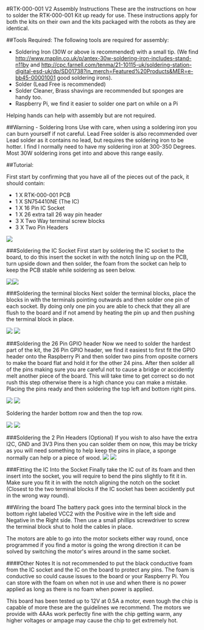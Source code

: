 #RTK-000-001 V2 Assembly Instructions
These are the instructions on how to solder the RTK-000-001 Kit up ready for use. These instructions apply for both the kits on their own and the kits packaged with the robots as they are identical.

##Tools Required:
The following tools are required for assembly:
* Soldering Iron (30W or above is recommended) with a small tip. (We find http://www.maplin.co.uk/p/antex-30w-soldering-iron-includes-stand-n11by and http://cpc.farnell.com/tenma/21-10115-uk/soldering-station-digital-esd-uk/dp/SD01738?in_merch=Featured%20Products&MER=e-bb45-00001001 good soldering irons).
* Solder (Lead Free is recommended)
* Solder Cleaner, Brass shavings are recommended but sponges are handy too.
* Raspberry Pi, we find it easier to solder one part on while on a Pi

Helping hands can help with assembly but are not required.

##Warning - Soldering Irons
Use with care, when using a soldering iron you can burn yourself if not careful.
Lead Free solder is also recommended over Lead solder as it contains no lead, but requires the soldering iron to be hotter. I find I normally need to have my soldering iron at 300-350 Degrees. Most 30W soldering irons get into and above this range easily.

##Tutorial:

First start by confirming that you have all of the pieces out of the pack, it should contain:
* 1 X RTK-000-001 PCB
* 1 X SN754410NE (The IC)
* 1 X 16 Pin IC Socket
* 1 X 26 extra tall 26 way pin header
* 3 X Two Way terminal screw blocks
* 3 X Two Pin Headers

<a href="" target="_blank"><img src="rtkAssembly/1.JPG"/></a>

###Soldering the IC Socket
First start by soldering the IC socket to the board, to do this insert the socket in with the notch lining up on the PCB, turn upside down and then solder, the foam from the socket can help to keep the PCB stable while soldering as seen below.

<a href="" target="_blank"><img src="rtkAssembly/2.JPG"/></a><a href="" target="_blank"><img src="rtkAssembly/2-5.JPG"/></a>

###Soldering the terminal blocks
Next solder the terminal blocks, place the blocks in with the terminals pointing outwards and then solder one pin of each socket. By doing only one pin you are able to check that they all are flush to the board and if not amend by heating the pin up and then pushing the terminal block in place.

<a href="" target="_blank"><img src="rtkAssembly/3.JPG"/></a> <a href="" target="_blank"><img src="rtkAssembly/3-1.JPG"/></a> 


###Soldering the 26 Pin GPIO header
Now we need to solder the hardest part of the kit, the 26 Pin GPIO header, we find it easiest to first fit the GPIO header onto the Raspberry Pi and then solder two pins from oposite corners to make the board flat and hold it for the other 24 pins. After then solder all of the pins making sure you are careful not to cause a bridge or accidently melt another piece of the board. This will take time to get correct so do not rush this step otherwise there is a high chance you can make a mistake.
Placing the pins ready and then soldering the top left and bottom right pins.

<a href="" target="_blank"><img src="rtkAssembly/4.JPG"/></a> <a href="" target="_blank"><img src="rtkAssembly/4-2.JPG"/></a> 

Soldering the harder bottom row and then the top row.

<a href="" target="_blank"><img src="rtkAssembly/4-3.JPG"/></a> <a href="" target="_blank"><img src="rtkAssembly/4-4.JPG"/></a> 



###Soldering the 2 Pin Headers (Optional)
If you wish to also have the extra I2C, GND and 3V3 Pins then you can solder them on now, this may be tricky as you will need something to help keep the pins in place, a sponge normally can help or a piece of wood.
<a href="" target="_blank"><img src="rtkAssembly/5.JPG"/></a> <a href="" target="_blank"><img src="rtkAssembly/5-1.JPG"/></a> 

###Fitting the IC Into the Socket
Finally take the IC out of its foam and then insert into the socket, you will require to bend the pins slightly to fit it in. Make sure you fit it in with the notch aligning the notch on the socket (Closest to the two terminal blocks if the IC socket has been accidently put in the wrong way round).

##Wiring the board
The battery pack goes into the terminal block in the bottom right labeled VCC2 with the Positive wire in the left side and Negative in the Right side. Then use a small phillips screwdriver to screw the terminal block shut to hold the cables in place.

The motors are able to go into the motor sockets either way round, once programmed if you find a motor is going the wrong direction it can be solved by switching the motor's wires around in the same socket.

####Other Notes
It is not recommended to put the black conductive foam from the IC socket and the IC on the board to protect any pins. The foam is conductive so could cause issues to the board or your Raspberry Pi. You can store with the foam on when not in use and when there is no power applied as long as there is no foam when power is applied.

This board has been tested up to 12V at 0.5A a motor, even tough the chip is capable of more these are the guidelines we recommend. The motors we provide with 4AAs work perfectly fine with the chip getting warm, any higher voltages or ampage may cause the chip to get extremely hot.





